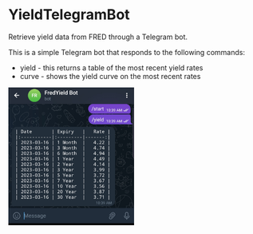 # YieldTelegramBot
Retrieve yield data from FRED through a Telegram bot.

This is a simple Telegram bot that responds to the following commands:
- yield  - this returns a table of the most recent yield rates
- curve  - shows the yield curve on the most recent rates


<img src="./media/table.jpg" width="50%">
